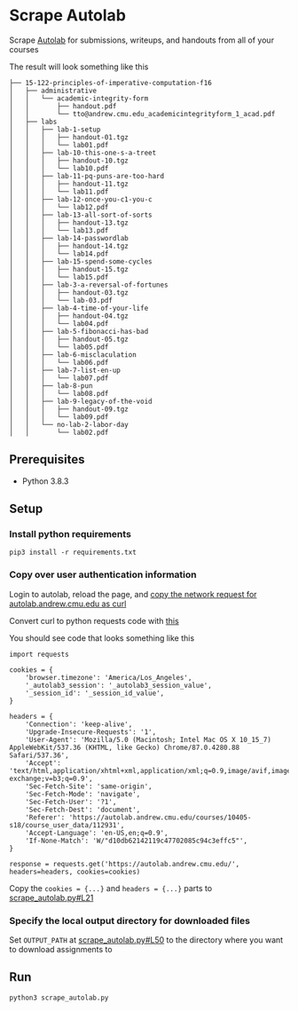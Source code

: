 # Scrape Autolab

Scrape [Autolab](https://autolab.andrew.cmu.edu/) for submissions, writeups, and handouts from all of your courses

The result will look something like this
```
├── 15-122-principles-of-imperative-computation-f16
│   ├── administrative
│   │   └── academic-integrity-form
│   │       ├── handout.pdf
│   │       └── tto@andrew.cmu.edu_academicintegrityform_1_acad.pdf
│   ├── labs
│   │   ├── lab-1-setup
│   │   │   ├── handout-01.tgz
│   │   │   └── lab01.pdf
│   │   ├── lab-10-this-one-s-a-treet
│   │   │   ├── handout-10.tgz
│   │   │   └── lab10.pdf
│   │   ├── lab-11-pq-puns-are-too-hard
│   │   │   ├── handout-11.tgz
│   │   │   └── lab11.pdf
│   │   ├── lab-12-once-you-c1-you-c
│   │   │   └── lab12.pdf
│   │   ├── lab-13-all-sort-of-sorts
│   │   │   ├── handout-13.tgz
│   │   │   └── lab13.pdf
│   │   ├── lab-14-passwordlab
│   │   │   ├── handout-14.tgz
│   │   │   └── lab14.pdf
│   │   ├── lab-15-spend-some-cycles
│   │   │   ├── handout-15.tgz
│   │   │   └── lab15.pdf
│   │   ├── lab-3-a-reversal-of-fortunes
│   │   │   ├── handout-03.tgz
│   │   │   └── lab-03.pdf
│   │   ├── lab-4-time-of-your-life
│   │   │   ├── handout-04.tgz
│   │   │   └── lab04.pdf
│   │   ├── lab-5-fibonacci-has-bad
│   │   │   ├── handout-05.tgz
│   │   │   └── lab05.pdf
│   │   ├── lab-6-misclaculation
│   │   │   └── lab06.pdf
│   │   ├── lab-7-list-en-up
│   │   │   └── lab07.pdf
│   │   ├── lab-8-pun
│   │   │   └── lab08.pdf
│   │   ├── lab-9-legacy-of-the-void
│   │   │   ├── handout-09.tgz
│   │   │   └── lab09.pdf
│   │   └── no-lab-2-labor-day
│   │       └── lab02.pdf
```

## Prerequisites
 - Python 3.8.3

## Setup
### Install python requirements
```
pip3 install -r requirements.txt
```
### Copy over user authentication information
Login to autolab, reload the page, and [copy the network request for autolab.andrew.cmu.edu as curl](https://ec.haxx.se/usingcurl/usingcurl-copyas)

Convert curl to python requests code with [this](https://curl.trillworks.com/)

You should see code that looks something like this
```
import requests

cookies = {
    'browser.timezone': 'America/Los_Angeles',
    '_autolab3_session': '_autolab3_session_value',
    '_session_id': '_session_id_value',
}

headers = {
    'Connection': 'keep-alive',
    'Upgrade-Insecure-Requests': '1',
    'User-Agent': 'Mozilla/5.0 (Macintosh; Intel Mac OS X 10_15_7) AppleWebKit/537.36 (KHTML, like Gecko) Chrome/87.0.4280.88 Safari/537.36',
    'Accept': 'text/html,application/xhtml+xml,application/xml;q=0.9,image/avif,image/webp,image/apng,*/*;q=0.8,application/signed-exchange;v=b3;q=0.9',
    'Sec-Fetch-Site': 'same-origin',
    'Sec-Fetch-Mode': 'navigate',
    'Sec-Fetch-User': '?1',
    'Sec-Fetch-Dest': 'document',
    'Referer': 'https://autolab.andrew.cmu.edu/courses/10405-s18/course_user_data/112931',
    'Accept-Language': 'en-US,en;q=0.9',
    'If-None-Match': 'W/"d10db62142119c47702085c94c3effc5"',
}

response = requests.get('https://autolab.andrew.cmu.edu/', headers=headers, cookies=cookies)
```

Copy the `cookies = {...}` and `headers = {...}` parts to [scrape_autolab.py#L21](scrape_autolab.py#L21)

### Specify the local output directory for downloaded files
Set `OUTPUT_PATH` at [scrape_autolab.py#L50](scrape_autolab.py#L50) to the directory where you want to download assignments to

## Run
```
python3 scrape_autolab.py
```

